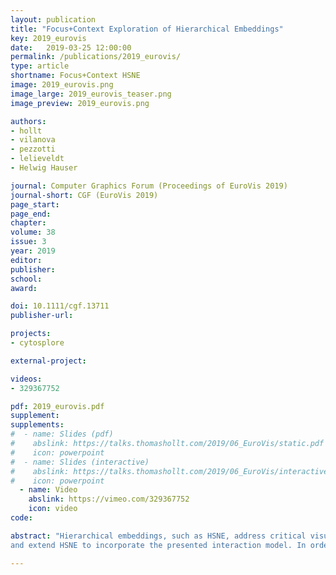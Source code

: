 ```yaml
---
layout: publication
title: "Focus+Context Exploration of Hierarchical Embeddings"
key: 2019_eurovis
date:   2019-03-25 12:00:00
permalink: /publications/2019_eurovis/
type: article
shortname: Focus+Context HSNE
image: 2019_eurovis.png
image_large: 2019_eurovis_teaser.png
image_preview: 2019_eurovis.png

authors:
- hollt
- vilanova
- pezzotti
- lelieveldt
- Helwig Hauser

journal: Computer Graphics Forum (Proceedings of EuroVis 2019)
journal-short: CGF (EuroVis 2019)
page_start:
page_end:
chapter:
volume: 38
issue: 3
year: 2019
editor:
publisher:
school:
award:

doi: 10.1111/cgf.13711
publisher-url:

projects:
- cytosplore

external-project:

videos:
- 329367752

pdf: 2019_eurovis.pdf
supplement:
supplements:
#  - name: Slides (pdf)
#    abslink: https://talks.thomashollt.com/2019/06_EuroVis/static.pdf
#    icon: powerpoint
#  - name: Slides (interactive)
#    abslink: https://talks.thomashollt.com/2019/06_EuroVis/interactive
#    icon: powerpoint
  - name: Video
    abslink: https://vimeo.com/329367752
    icon: video
code: 

abstract: "Hierarchical embeddings, such as HSNE, address critical visual and computational scalability issues of traditional techniques for dimensionality reduction. The improved scalability comes at the cost of the need for increased user interaction for exploration. In this paper, we provide a solution for the interactive visual Focus+Context exploration of such embeddings. We explain how to integrate embedding  parts from different levels of detail, corresponding to focus and context groups, in a joint visualization. We devise an according interaction model that relates typical semantic operations on a Focus+Context visualization with the according changes in the level-of-detail-hierarchy of the embedding, including also a mode for comparative Focus+Context exploration
and extend HSNE to incorporate the presented interaction model. In order to demonstrate the effectiveness of  our approach, we present a use case based on the visual exploration of multi-dimensional images."

---
```

